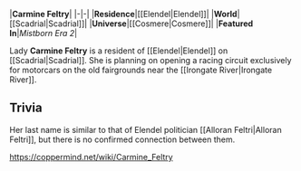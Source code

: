 |**Carmine Feltry**|
|-|-|
|**Residence**|[[Elendel\|Elendel]]|
|**World**|[[Scadrial\|Scadrial]]|
|**Universe**|[[Cosmere\|Cosmere]]|
|**Featured In**|*Mistborn Era 2*|

Lady **Carmine Feltry** is a resident of [[Elendel\|Elendel]] on [[Scadrial\|Scadrial]].
She is planning on opening a racing circuit exclusively for motorcars on the old fairgrounds near the [[Irongate River\|Irongate River]].

## Trivia
Her last name is similar to that of Elendel politician [[Alloran Feltri\|Alloran Feltri]], but there is no confirmed connection between them.


https://coppermind.net/wiki/Carmine_Feltry